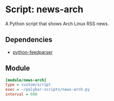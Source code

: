 # Script: news-arch

A Python script that shows Arch Linux RSS news.


## Dependencies

* [python-feedparser](https://github.com/kurtmckee/feedparser//)


## Module

```ini
[module/news-arch]
type = custom/script
exec = ~/polybar-scripts/news-arch.py
interval = 600
```
